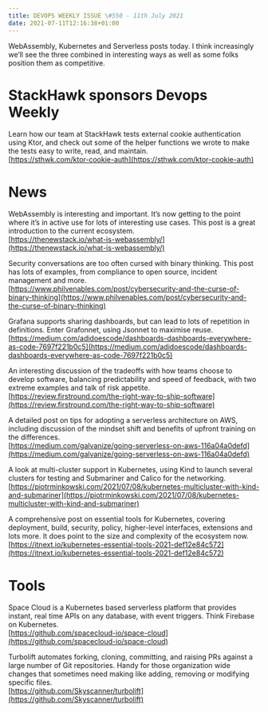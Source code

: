 ```yaml
---
title: DEVOPS WEEKLY ISSUE \#550 - 11th July 2021 
date: 2021-07-11T12:16:38+01:00
---
```


WebAssembly, Kubernetes and Serverless posts today. I think increasingly we’ll see the three combined in interesting ways as well as some folks position them as competitive.


StackHawk sponsors Devops Weekly
============================

Learn how our team at StackHawk tests external cookie authentication using Ktor, and check out some of the helper functions we wrote to make the tests easy to write, read, and maintain.
<br>[https://sthwk.com/ktor-cookie-auth](https://sthwk.com/ktor-cookie-auth)


News
====

WebAssembly is interesting and important. It’s now getting to the point where it’s in active use for lots of interesting use cases. This post is a great introduction to the current ecosystem.
<br>[https://thenewstack.io/what-is-webassembly/](https://thenewstack.io/what-is-webassembly/)


Security conversations are too often cursed with binary thinking. This post has lots of examples, from compliance to open source, incident management and more.
<br>[https://www.philvenables.com/post/cybersecurity-and-the-curse-of-binary-thinking](https://www.philvenables.com/post/cybersecurity-and-the-curse-of-binary-thinking)


Grafana supports sharing dashboards, but can lead to lots of repetition in definitions. Enter Grafonnet, using Jsonnet to maximise reuse.
<br>[https://medium.com/adidoescode/dashboards-dashboards-everywhere-as-code-7697f221b0c5](https://medium.com/adidoescode/dashboards-dashboards-everywhere-as-code-7697f221b0c5)


An interesting discussion of the tradeoffs with how teams choose to develop software, balancing predictability and speed of feedback, with two extreme examples and talk of risk appetite.
<br>[https://review.firstround.com/the-right-way-to-ship-software](https://review.firstround.com/the-right-way-to-ship-software)


A detailed post on tips for adopting a serverless architecture on AWS, including discussion of the mindset shift and benefits of upfront training on the differences.
<br>[https://medium.com/galvanize/going-serverless-on-aws-116a04a0defd](https://medium.com/galvanize/going-serverless-on-aws-116a04a0defd)


A look at multi-cluster support in Kubernetes, using Kind to launch several clusters for testing and Submariner and Calico for the networking.
<br>[https://piotrminkowski.com/2021/07/08/kubernetes-multicluster-with-kind-and-submariner](https://piotrminkowski.com/2021/07/08/kubernetes-multicluster-with-kind-and-submariner)


A comprehensive post on essential tools for Kubernetes, covering deployment, build, security, policy, higher-level interfaces, extensions and lots more. It does point to the size and complexity of the ecosystem now.
<br>[https://itnext.io/kubernetes-essential-tools-2021-def12e84c572](https://itnext.io/kubernetes-essential-tools-2021-def12e84c572)


Tools
=====

Space Cloud is a Kubernetes based serverless platform that provides instant, real time APIs on any database, with event triggers. Think Firebase on Kubernetes.
<br>[https://github.com/spacecloud-io/space-cloud](https://github.com/spacecloud-io/space-cloud)


Turbolift automates forking, cloning, committing, and raising PRs against a large number of Git repositories. Handy for those organization wide changes that sometimes need making like adding, removing or modifying specific files.
<br>[https://github.com/Skyscanner/turbolift](https://github.com/Skyscanner/turbolift)




